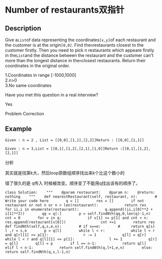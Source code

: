 # Number of restaurants双指针

## Description

Give a`List`of data representing the coordinates`[x,y]`of each restaurant and the customer is at the origin`[0,0]`. Find the`n`restaurants closest to the customer firstly. Then you need to pick n restaurants which appeare firstly in the`List`and the distance between the restaurant and the customer can't more than the longest distance in the`n`closest restaurants. Return their coordinates in the original order.

1.Coordinates in range \[-1000,1000\]  
2.n&gt;0  
3.No same coordinates

Have you met this question in a real interview?

Yes

Problem Correction

## Example

```text
Given : n = 2 , List = [[0,0],[1,1],[2,2]]Return : [[0,0],[1,1]]
```

```text
Given : n = 3,List = [[0,1],[1,2],[2,1],[1,0]]Return :[[0,1],[1,2],[2,1]]
```

分析

其实就是找第k大，然后loop原数组顺序找出来k个比这个数小的

错了很久的是 q传入 时候被改变。顺序变了不能用q找出该有的顺序了。

```text
class Solution:    """    @param restaurant:    @param n:    @return: nothing    """    def nearestRestaurant(self, restaurant, n):        # Write your code here        q = []        res = []        if not restaurant or not n or n > len(restaurant):            return res         for ii,i in enumerate(restaurant):            q.append((ii,i[0]**2 + i[1]**2))        qq = q[:]        p = self.findNth(qq,0,len(q)-1,n)        cnt = 0        for v in q:            if v[1] <= p[1] and cnt < n:                res.append(restaurant[v[0]])                cnt +=1        return res    def findNth(self,q,s,e,n):        # if s==e:        #     return q[s]        l ,r = s,e        p = q[l]        while l < r:            while l < r and q[r][1] >= p[1]:                r -= 1            q[l] = q[r]            while l < r and q[l][1] <= p[1]:                l += 1            q[r] = q[l]        q[l] = p        if l == n-1:            return q[l]        elif l < n-1:            return self.findNth(q,l+1,e,n)        else:            return self.findNth(q,s,l-1,n)
```

